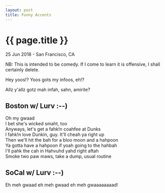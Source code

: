 ```yaml
---
layout: post
title: Funny Accents
---
```


{{ page.title }}
================

<p class="meta">25 Jun 2018 - San Francisco, CA</p>

NB: This is intended to be comedy. If I come to learn it is offensive, I shall certainly delete.

Hey yoos!? Yoos gots my infoos, eh!?

Allz y'allz gotz mah infah, sahn, amirite?

## Boston w/ Lurv :--)
Oh my gwaad  
I bet she's wicked smaht, too  
Anyways, let's get a fahk!n coahfee at Dunks  
I fahk!n love Dunkin, guy. It'll cheah ya right up  
Then we'll hit the bah for a bloo moon and a hahpoon  
Ya gotta have a hahpoon if yoah going to the hahbah  
I'll pahk the cah in Hahvuhd yahd right aftah  
Smoke two paw maws, take a dump, usual routine  

## SoCal w/ Lurv :--)
Eh meh gwaad eh meh gwaad eh meh gwaaaaaaaad!